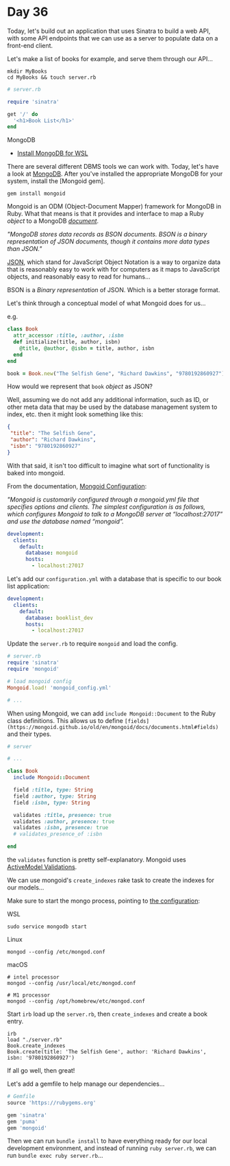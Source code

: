 # Day 36  
  
Today, let's build out an application that uses Sinatra to build a web API, with some API endpoints that we can use as a server to populate data on a front-end client. 

Let's make a list of books for example, and serve them through our API... 

```
mkdir MyBooks
cd MyBooks && touch server.rb
```

```ruby
# server.rb

require 'sinatra'

get '/' do
  '<h1>Book List</h1>'
end

```

MongoDB  
  * [Install MongoDB for WSL](https://docs.microsoft.com/en-us/windows/wsl/tutorials/wsl-database#install-mongodb)

There are several different DBMS tools we can work with. Today, let's have a look at [MongoDB](https://docs.mongodb.com/manual/installation/). After you've installed the appropriate MongoDB for your system, install the [Mongoid gem].  

```
gem install mongoid
```

Mongoid is an ODM (Object-Document Mapper) framework for MongoDB in Ruby. What that means is that it provides and interface to map a Ruby _object_ to a MongoDB _[document](https://docs.mongodb.com/manual/core/document/)_.  
  
_"MongoDB stores data records as BSON documents. BSON is a binary representation of JSON documents, though it contains more data types than JSON."_

[JSON](https://www.json.org/json-en.html), which stand for JavaScript Object Notation is a way to organize data that is reasonably easy to work with for computers as it maps to JavaScript objects, and reasonably easy to read for humans...
  
BSON is a _Binary representation_ of JSON. Which is a better storage format.  
  
Let's think through a conceptual model of what Mongoid does for us...

e.g. 

```ruby
class Book
  attr_accessor :title, :author, :isbn
  def initialize(title, author, isbn)
    @title, @author, @isbn = title, author, isbn
  end
end

book = Book.new("The Selfish Gene", "Richard Dawkins", "9780192860927")
```

How would we represent that `book` _object_ as JSON?  
  
Well, assuming we do not add any additional information, such as ID, or other meta data that may be used by the database management system to index, etc. then it might look something like this:  

```json
{
 "title": "The Selfish Gene",
 "author": "Richard Dawkins",
 "isbn": "9780192860927"
}

```
With that said, it isn't too difficult to imagine what sort of functionality is baked into mongoid.  
  
From the documentation, [Mongoid Configuration](https://docs.mongodb.com/mongoid/current/tutorials/mongoid-configuration/):  
  
_"Mongoid is customarily configured through a mongoid.yml file that specifies options and clients. The simplest configuration is as follows, which configures Mongoid to talk to a MongoDB server at “localhost:27017” and use the database named “mongoid”._  
  
```yml
development:
  clients:
    default:
      database: mongoid
      hosts:
        - localhost:27017
```

Let's add our `configuration.yml` with a database that is specific to our book list application:
```yml
development:
  clients:
    default:
      database: booklist_dev
      hosts:
        - localhost:27017
```

Update the `server.rb` to require `mongoid` and load the config.  
  
```ruby
# server.rb
require 'sinatra'
require 'mongoid'

# load mongoid config
Mongoid.load! 'mongoid_config.yml'

# ...
```  

When using Mongoid, we can add `include Mongoid::Document` to the Ruby class definitions. This allows us to define `[fields](https://mongoid.github.io/old/en/mongoid/docs/documents.html#fields)` and their types.  
  
```ruby
# server

# ...

class Book
  include Mongoid::Document

  field :title, type: String
  field :author, type: String
  field :isbn, type: String

  validates :title, presence: true
  validates :author, presence: true
  validates :isbn, presence: true
  # validates_presence_of :isbn

end

```

the `validates` function is pretty self-explanatory. Mongoid uses [ActiveModel Validations](https://www.rubydoc.info/gems/activemodel/ActiveModel/Validations).  
  
We can use mongoid's `create_indexes` rake task to create the indexes for our models...   
  
Make sure to start the mongo process, pointing to [the configuration](https://docs.mongodb.com/manual/reference/configuration-options/): 

WSL
```
sudo service mongodb start
```

Linux
```
mongod --config /etc/mongod.conf
```

macOS
```
# intel processor
mongod --config /usr/local/etc/mongod.conf 

# M1 processor
mongod --config /opt/homebrew/etc/mongod.conf
```

Start `irb` load up the `server.rb`, then `create_indexes` and create a book entry.  
  
```
irb
load "./server.rb"
Book.create_indexes
Book.create(title: 'The Selfish Gene', author: 'Richard Dawkins', isbn: '9780192860927')
```

If all go well, then great!  
  
Let's add a gemfile to help manage our dependencies... 
  
```ruby
# Gemfile
source 'https://rubygems.org'

gem 'sinatra'
gem 'puma'
gem 'mongoid'
```

Then we can run `bundle install` to have everything ready for our local development environment, and instead of running `ruby server.rb`, we can run `bundle exec ruby server.rb`...
